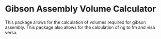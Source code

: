 # Gibson Assembly Volume Calculator

This package allows for the calculation of volumes required for gibson assembly.
This package also allows for the calculation of ng to fm and visa versa.
